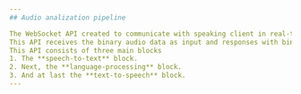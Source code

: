 ```yaml
---
## Audio analization pipeline

The WebSocket API created to communicate with speaking client in real-time
This API receives the binary audio data as input and responses with binary audio data as the output
This API consists of three main blocks
1. The **speech-to-text** block.
2. Next, the **language-processing** block.
3. And at last the **text-to-speech** block.
---
```

